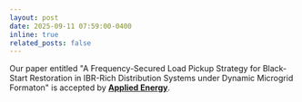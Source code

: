 ```yaml
---
layout: post
date: 2025-09-11 07:59:00-0400
inline: true
related_posts: false
---
```


Our paper entitled "A Frequency-Secured Load Pickup Strategy for Black-Start Restoration in IBR-Rich Distribution Systems under Dynamic Microgrid Formaton" is accepted by **[Applied Energy](https://www.sciencedirect.com/journal/applied-energy)**.
